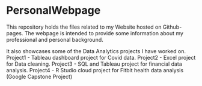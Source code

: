 # PersonalWebpage
This repository holds the files related to my Website hosted on Github-pages.
The webpage is intended to provide some information about my professional and personal background.

It also showcases some of the Data Analytics projects I have worked on.
Project1 - Tableau dashboard project for Covid data.
Project2 - Excel project for Data cleaning.
Project3 - SQL and Tableau project for financial data analysis.
Project4 - R Studio cloud project for Fitbit health data analysis (Google Capstone Project)

